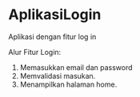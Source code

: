 # AplikasiLogin
Aplikasi dengan fitur log in

Alur Fitur Login:
1. Memasukkan email dan password
2. Memvalidasi masukan.
3. Menampilkan halaman home.
